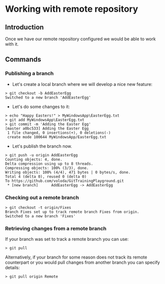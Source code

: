 # Working with remote repository

## Introduction

Once we have our remote repository configured we would be able to work with
it.

## Commands

### Publishing a branch

* Let's create a local branch where we will develop a nice new feature:
```
> git checkout -b AddEasterEgg
Switched to a new branch 'AddEasterEgg'
```

* Let's do some changes to it:
```
> echo "Happy Easters!" > MyWindowsApp\EasterEgg.txt
> git add MyWindowsApp\EasterEgg.txt
> git commit -m 'Adding the Easter Egg'
[master a0bc533] Adding the Easter Egg
 1 file changed, 0 insertions(+), 0 deletions(-)
 create mode 100644 MyWindowsApp/EasterEgg.txt
```

* Let's publish the branch now.
```
> git push -u origin AddEasterEgg
Counting objects: 4, done.
Delta compression using up to 8 threads.
Compressing objects: 100% (3/3), done.
Writing objects: 100% (4/4), 471 bytes | 0 bytes/s, done.
Total 4 (delta 0), reused 0 (delta 0)
To https://github.com/voloda/GitTrainingPlayground.git
 * [new branch]      AddEasterEgg -> AddEasterEgg
```

### Checking out a remote branch

```
> git checkout -t origin/Fixes
Branch Fixes set up to track remote branch Fixes from origin.
Switched to a new branch 'Fixes'
```

### Retrieving changes from a remote branch

If your branch was set to track a remote branch you can use:
```
> git pull
```

Alternatively, if your branch for some reason does not track its remote
counterpart or you would pull changes from another branch you can specify
details:
```
> git pull origin Remote
```
